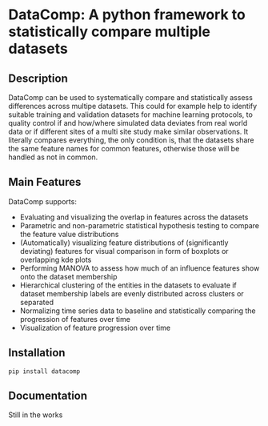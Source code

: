 # DataComp: A python framework to statistically compare multiple datasets

## Description

DataComp can be used to systematically compare and statistically assess differences across multipe datasets. This could for example help to identify suitable training and validation datasets for machine learning protocols, to quality control if and how/where simulated data deviates from real world data or if different sites of a multi site study make similar observations.
It literally compares everything, the only condition is, that the datasets share the same feature names for common features, otherwise those will be handled as not in common.


## Main Features

DataComp supports:
- Evaluating and visualizing the overlap in features across the datasets
- Parametric and non-parametric statistical hypothesis testing to compare the feature value distributions
- (Automatically) visualizing feature distributions of (significantly deviating) features for visual comparison in form of boxplots or overlapping kde plots
- Performing MANOVA to assess how much of an influence features show onto the dataset membership
- Hierarchical clustering of the entities in the datasets to evaluate if dataset membership labels are evenly distributed across clusters or separated
- Normalizing time series data to baseline and statistically comparing the progression of features over time
- Visualization of feature progression over time


## Installation
```
pip install datacomp
```

## Documentation

Still in the works
